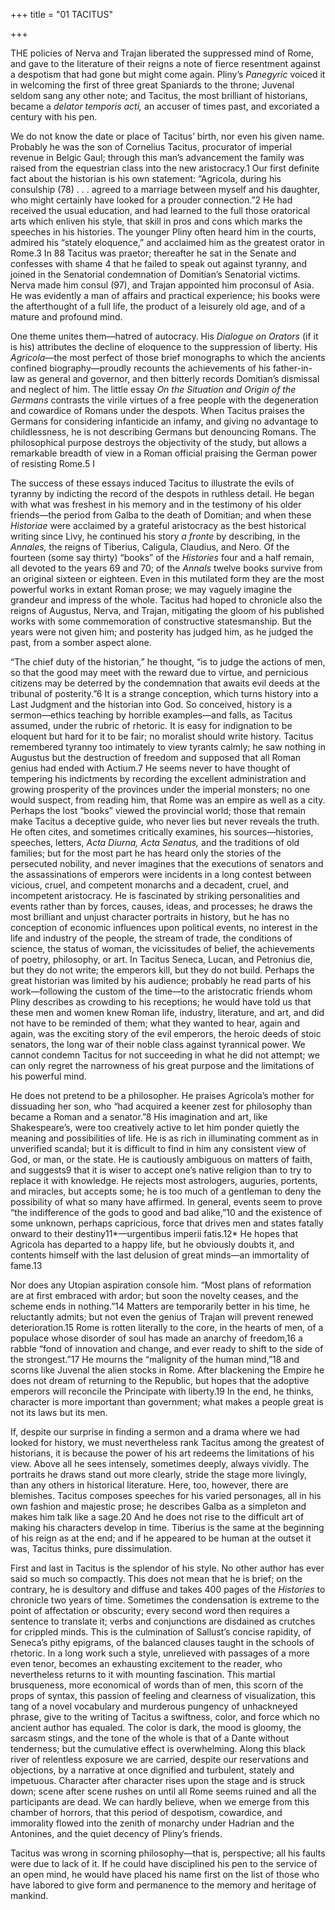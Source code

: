 +++
title = "01 TACITUS"

+++

THE policies of Nerva and Trajan liberated the suppressed mind of Rome, and gave to the literature of their reigns a note of fierce resentment against a despotism that had gone but might come again. Pliny’s *Panegyric* voiced it in welcoming the first of three great Spaniards to the throne; Juvenal seldom sang any other note; and Tacitus, the most brilliant of historians, became a *delator temporis acti,* an accuser of times past, and excoriated a century with his pen.

We do not know the date or place of Tacitus’ birth, nor even his given name. Probably he was the son of Cornelius Tacitus, procurator of imperial revenue in Belgic Gaul; through this man’s advancement the family was raised from the equestrian class into the new aristocracy.1 Our first definite fact about the historian is his own statement: “Agricola, during his consulship \(78\) . . . agreed to a marriage between myself and his daughter, who might certainly have looked for a prouder connection.”2 He had received the usual education, and had learned to the full those oratorical arts which enliven his style, that skill in pros and cons which marks the speeches in his histories. The younger Pliny often heard him in the courts, admired his “stately eloquence,” and acclaimed him as the greatest orator in Rome.3 In 88 Tacitus was praetor; thereafter he sat in the Senate and confesses with shame 4 that he failed to speak out against tyranny, and joined in the Senatorial condemnation of Domitian’s Senatorial victims. Nerva made him consul \(97\), and Trajan appointed him proconsul of Asia. He was evidently a man of affairs and practical experience; his books were the afterthought of a full life, the product of a leisurely old age, and of a mature and profound mind.

One theme unites them—hatred of autocracy. His *Dialogue on Orators* \(if it is his\) attributes the decline of eloquence to the suppression of liberty. His *Agricola*—the most perfect of those brief monographs to which the ancients confined biography—proudly recounts the achievements of his father-in-law as general and governor, and then bitterly records Domitian’s dismissal and neglect of him. The little essay *On the Situation and Origin of the Germans* contrasts the virile virtues of a free people with the degeneration and cowardice of Romans under the despots. When Tacitus praises the Germans for considering infanticide an infamy, and giving no advantage to childlessness, he is not describing Germans but denouncing Romans. The philosophical purpose destroys the objectivity of the study, but allows a remarkable breadth of view in a Roman official praising the German power of resisting Rome.5 I

The success of these essays induced Tacitus to illustrate the evils of tyranny by indicting the record of the despots in ruthless detail. He began with what was freshest in his memory and in the testimony of his older friends—the period from Galba to the death of Domitian; and when these *Historiae* were acclaimed by a grateful aristocracy as the best historical writing since Livy, he continued his story *a fronte* by describing, in the *Annales,* the reigns of Tiberius, Caligula, Claudius, and Nero. Of the fourteen \(some say thirty\) “books” of the *Histories* four and a half remain, all devoted to the years 69 and 70; of the *Annals* twelve books survive from an original sixteen or eighteen. Even in this mutilated form they are the most powerful works in extant Roman prose; we may vaguely imagine the grandeur and impress of the whole. Tacitus had hoped to chronicle also the reigns of Augustus, Nerva, and Trajan, mitigating the gloom of his published works with some commemoration of constructive statesmanship. But the years were not given him; and posterity has judged him, as he judged the past, from a somber aspect alone.

“The chief duty of the historian,” he thought, “is to judge the actions of men, so that the good may meet with the reward due to virtue, and pernicious citizens may be deterred by the condemnation that awaits evil deeds at the tribunal of posterity.”6 It is a strange conception, which turns history into a Last Judgment and the historian into God. So conceived, history is a sermon—ethics teaching by horrible examples—and falls, as Tacitus assumed, under the rubric of rhetoric. It is easy for indignation to be eloquent but hard for it to be fair; no moralist should write history. Tacitus remembered tyranny too intimately to view tyrants calmly; he saw nothing in Augustus but the destruction of freedom and supposed that all Roman genius had ended with Actium.7 He seems never to have thought of tempering his indictments by recording the excellent administration and growing prosperity of the provinces under the imperial monsters; no one would suspect, from reading him, that Rome was an empire as well as a city. Perhaps the lost “books” viewed the provincial world; those that remain make Tacitus a deceptive guide, who never lies but never reveals the truth. He often cites, and sometimes critically examines, his sources—histories, speeches, letters, *Acta Diurna, Acta Senatus,* and the traditions of old families; but for the most part he has heard only the stories of the persecuted nobility, and never imagines that the executions of senators and the assassinations of emperors were incidents in a long contest between vicious, cruel, and competent monarchs and a decadent, cruel, and incompetent aristocracy. He is fascinated by striking personalities and events rather than by forces, causes, ideas, and processes; he draws the most brilliant and unjust character portraits in history, but he has no conception of economic influences upon political events, no interest in the life and industry of the people, the stream of trade, the conditions of science, the status of woman, the vicissitudes of belief, the achievements of poetry, philosophy, or art. In Tacitus Seneca, Lucan, and Petronius die, but they do not write; the emperors kill, but they do not build. Perhaps the great historian was limited by his audience; probably he read parts of his work—following the custom of the time—to the aristocratic friends whom Pliny describes as crowding to his receptions; he would have told us that these men and women knew Roman life, industry, literature, and art, and did not have to be reminded of them; what they wanted to hear, again and again, was the exciting story of the evil emperors, the heroic deeds of stoic senators, the long war of their noble class against tyrannical power. We cannot condemn Tacitus for not succeeding in what he did not attempt; we can only regret the narrowness of his great purpose and the limitations of his powerful mind.

He does not pretend to be a philosopher. He praises Agricola’s mother for dissuading her son, who “had acquired a keener zest for philosophy than became a Roman and a senator.”8 His imagination and art, like Shakespeare’s, were too creatively active to let him ponder quietly the meaning and possibilities of life. He is as rich in illuminating comment as in unverified scandal; but it is difficult to find in him any consistent view of God, or man, or the state. He is cautiously ambiguous on matters of faith, and suggests9 that it is wiser to accept one’s native religion than to try to replace it with knowledge. He rejects most astrologers, auguries, portents, and miracles, but accepts some; he is too much of a gentleman to deny the possibility of what so many have affirmed. In general, events seem to prove “the indifference of the gods to good and bad alike,”10 and the existence of some unknown, perhaps capricious, force that drives men and states fatally onward to their destiny11*—urgentibus imperii fatis.12* He hopes that Agricola has departed to a happy life, but he obviously doubts it, and contents himself with the last delusion of great minds—an immortality of fame.13

Nor does any Utopian aspiration console him. “Most plans of reformation are at first embraced with ardor; but soon the novelty ceases, and the scheme ends in nothing.”14 Matters are temporarily better in his time, he reluctantly admits; but not even the genius of Trajan will prevent renewed deterioration.15 Rome is rotten literally to the core, in the hearts of men, of a populace whose disorder of soul has made an anarchy of freedom,16 a rabble “fond of innovation and change, and ever ready to shift to the side of the strongest.”17 He mourns the “malignity of the human mind,”18 and scorns like Juvenal the alien stocks in Rome. After blackening the Empire he does not dream of returning to the Republic, but hopes that the adoptive emperors will reconcile the Principate with liberty.19 In the end, he thinks, character is more important than government; what makes a people great is not its laws but its men.

If, despite our surprise in finding a sermon and a drama where we had looked for history, we must nevertheless rank Tacitus among the greatest of historians, it is because the power of his art redeems the limitations of his view. Above all he sees intensely, sometimes deeply, always vividly. The portraits he draws stand out more clearly, stride the stage more livingly, than any others in historical literature. Here, too, however, there are blemishes. Tacitus composes speeches for his varied personages, all in his own fashion and majestic prose; he describes Galba as a simpleton and makes him talk like a sage.20 And he does not rise to the difficult art of making his characters develop in time. Tiberius is the same at the beginning of his reign as at the end; and if he appeared to be human at the outset it was, Tacitus thinks, pure dissimulation.

First and last in Tacitus is the splendor of his style. No other author has ever said so much so compactly. This does not mean that he is brief; on the contrary, he is desultory and diffuse and takes 400 pages of the *Histories* to chronicle two years of time. Sometimes the condensation is extreme to the point of affectation or obscurity; every second word then requires a sentence to translate it; verbs and conjunctions are disdained as crutches for crippled minds. This is the culmination of Sallust’s concise rapidity, of Seneca’s pithy epigrams, of the balanced clauses taught in the schools of rhetoric. In a long work such a style, unrelieved with passages of a more even tenor, becomes an exhausting excitement to the reader, who nevertheless returns to it with mounting fascination. This martial brusqueness, more economical of words than of men, this scorn of the props of syntax, this passion of feeling and clearness of visualization, this tang of a novel vocabulary and murderous pungency of unhackneyed phrase, give to the writing of Tacitus a swiftness, color, and force which no ancient author has equaled. The color is dark, the mood is gloomy, the sarcasm stings, and the tone of the whole is that of a Dante without tenderness; but the cumulative effect is overwhelming. Along this black river of relentless exposure we are carried, despite our reservations and objections, by a narrative at once dignified and turbulent, stately and impetuous. Character after character rises upon the stage and is struck down; scene after scene rushes on until all Rome seems ruined and all the participants are dead. We can hardly believe, when we emerge from this chamber of horrors, that this period of despotism, cowardice, and immorality flowed into the zenith of monarchy under Hadrian and the Antonines, and the quiet decency of Pliny’s friends.

Tacitus was wrong in scorning philosophy—that is, perspective; all his faults were due to lack of it. If he could have disciplined his pen to the service of an open mind, he would have placed his name first on the list of those who have labored to give form and permanence to the memory and heritage of mankind.


